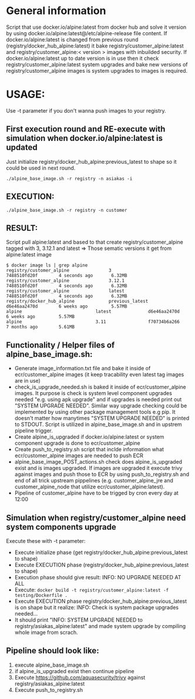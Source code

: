 # General information
Script that use docker.io/alpine:latest from docker hub and solve it version by using docker.io/alpine:latest@/etc/alpine-release file content. 
If docker.io/alpine:latest is changed from previous round (registry/docker_hub_alpine:latest) it bake registry/customer_alpine:latest and registry/customer_alpine:< version > images with inbuilded security. If docker.io/alpine:latest up to date version is in use then it check registry/customer_alpine:latest system upgrades and bake new versions of registry/customer_alpine images is system upgrades to images is required. 

# USAGE:
Use -t parameter if you don't wanna push images to your registry.
## First execution round and RE-execute with simulation when docker.io/alpine:latest is updated
Just initialize registry/docker_hub_alpine:previous_latest to shape so it could be used in next round. 
```
./alpine_base_image.sh -r registry -n asiakas -i
```
## EXECUTION: 
```
./alpine_base_image.sh -r registry -n customer
```
## RESULT:
Script pull alpine:latest and based to that create registry/customer_alpine tagged with 3, 3.12.1 and latest => Those sematic versions it get from alpine:latest image
```
$ docker image ls | grep alpine
registry/customer_alpine               3                   7488510fd20f        4 seconds ago       6.32MB
registry/customer_alpine               3.12.1              7488510fd20f        4 seconds ago       6.32MB
registry/customer_alpine               latest              7488510fd20f        4 seconds ago       6.32MB
registry/docker_hub_alpine             previous_latest     d6e46aa2470d        6 weeks ago         5.57MB
alpine                            latest              d6e46aa2470d        6 weeks ago         5.57MB
alpine                            3.11                f70734b6a266        7 months ago        5.61MB
```

## Functionality / Helper files of alpine_base_image.sh:
- Generate image_information.txt file and bake it inside of ecr/customer_alpine images (it keep tracability even latest tag images are in use)
- check_is_upgrade_needed.sh is baked it inside of ecr/customer_alpine images. It purpose is check is system level component upgrades needed "e.g. using apk upgrade" and if upgrades is needed print out "SYSTEM UPGRADE NEEDED". Similar way upgrade checking could be implemented by using other package management tools e.g pip. It doesn't matter how manytimes "SYSTEM UPGRADE NEEDED" is printed to STDOUT. Script is utilized in alpine_base_image.sh and in upstrem pipeline trigger.
- Create alpine_is_upgraded if docker.io/alpine:latest or system component upgrade is done to ecr/customer_alpine
- Create push_to_registry.sh script that inclde information what ecr/customer_alpine images are needed to push ECR
- alpine_base_image_POST_actions.sh check does alpine_is_upgraded exist and is images upgraded. If images are upgraded it execute trivy against images and push those to ECR by using push_to_registry.sh and end of all trick upstream pippelines (e.g. customer_alpine_jre and customer_alpine_node that utilize ecr/customer_alpine:latest).
- Pipeline of customer_alpine have to be trigged by cron every day at 12:00

## Simulation when registry/customer_alpine need system components upgrade
Execute these with -t parameter:
- Execute initialize phase (get registry/docker_hub_alpine:previous_latest to shape)
- Execute EXECUTION phase (registry/docker_hub_alpine:previous_latest to shape)
- Execution phase should give result: INFO: NO UPGRADE NEEDED AT ALL
- Execute: ```docker build -t registry/customer_alpine:latest -f testing/Dockerfile .```
- Execute EXECUTION phase registry/docker_hub_alpine:previous_latest is on shape but it realize: INFO: Check is system package upgrades needed...
- It should print "INFO: SYSTEM UPGRADE NEEDED to registry/asiakas_alpine:latest" and made system upgrade by compiling whole image from scrach.

## Pipeline should look like:
1. execute alpine_base_image.sh
1. if alpine_is_upgraded exist then continue pipeline
1. Execute https://github.com/aquasecurity/trivy against registry/asiakas_alpine:latest
1. Execute push_to_registry.sh
